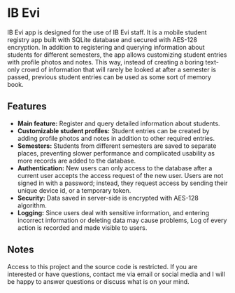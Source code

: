 # IB Evi
IB Evi app is designed for the use of IB Evi staff. It is a mobile student registry app built with SQLite database and secured with AES-128 encryption. In addition to registering and querying information about students for different semesters, the app allows customizing student entries with profile photos and notes. This way, instead of creating a boring text-only crowd of information that will rarely be looked at after a semester is passed, previous student entries can be used as some sort of memory book.

## Features
- **Main feature:** Register and query detailed information about students.
- **Customizable student profiles:** Student entries can be created by adding profile photos and notes in addition to other required entries.
- **Semesters:** Students from different semesters are saved to separate places, preventing slower performance and complicated usability as more records are added to the database.
- **Authentication:** New users can only access to the database after a current user accepts the access request of the new user. Users are not signed in with a password; instead, they request access by sending their unique device id, or a temporary token.
- **Security:** Data saved in server-side is encrypted with AES-128 algorithm.
- **Logging:** Since users deal with sensitive information, and entering incorrect information or deleting data may cause problems, Log of every action is recorded and made visible to users.

## Notes
Access to this project and the source code is restricted. If you are interested or have questions, contact me via email or social media and I will be happy to answer questions or discuss what is on your mind.
